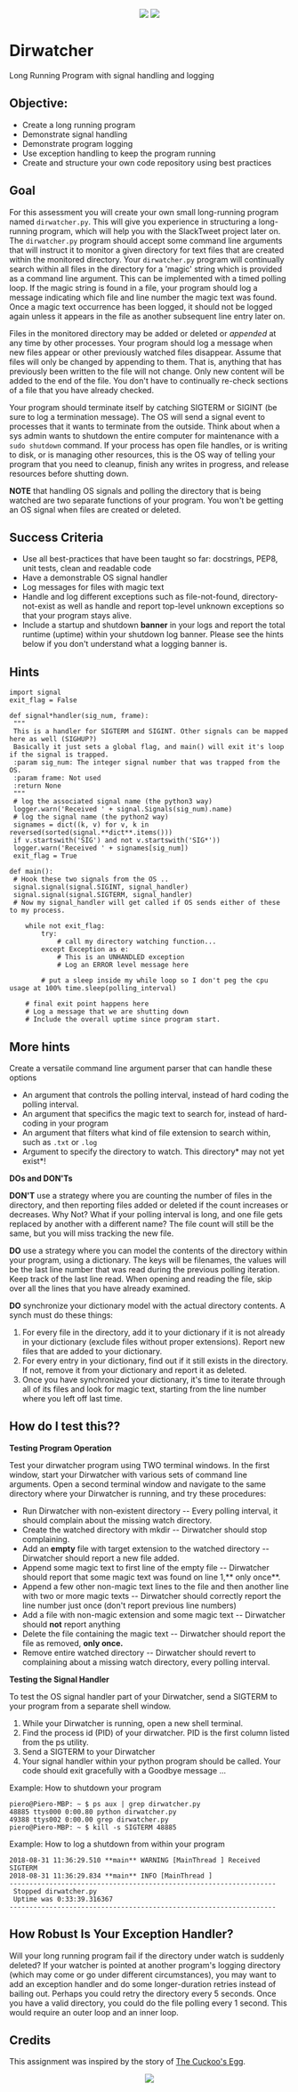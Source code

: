 <p align="center">
  <img src="https://mysite.du.edu/~jcalvert/railway/anim1.gif">
  <img src="http://www.dmainsurance.com/wp-content/uploads/2017/06/logging.jpg">
</p>

# Dirwatcher

Long Running Program with signal handling and logging

## Objective:

- Create a long running program
- Demonstrate signal handling
- Demonstrate program logging
- Use exception handling to keep the program running
- Create and structure your own code repository using best practices

## Goal

For this assessment you will create your own small long-running program named `dirwatcher.py`. This will give you experience in structuring a long-running program, which will help you with the SlackTweet project later on. The `dirwatcher.py` program should accept some command line arguments that will instruct it to monitor a given directory for text files that are created within the monitored directory. Your `dirwatcher.py` program will continually search within all files in the directory for a 'magic' string which is provided as a command line argument. This can be implemented with a timed polling loop. If the magic string is found in a file, your program should log a message indicating which file and line number the magic text was found. Once a magic text occurrence has been logged, it should not be logged again unless it appears in the file as another subsequent line entry later on.

Files in the monitored directory may be added or deleted or *appended* at any time by other processes. Your program should log a message when new files appear or other previously watched files disappear. Assume that files will only be changed by appending to them. That is, anything that has previously been written to the file will not change. Only new content will be added to the end of the file. You don't have to continually re-check sections of a file that you have already checked.

Your program should terminate itself by catching SIGTERM or SIGINT (be sure to log a termination message). The OS will send a signal event to processes that it wants to terminate from the outside. Think about when a sys admin wants to shutdown the entire computer for maintenance with a `sudo shutdown` command. If your process has open file handles, or is writing to disk, or is managing other resources, this is the OS way of telling your program that you need to cleanup, finish any writes in progress, and release resources before shutting down.

**NOTE** that handling OS signals and polling the directory that is being watched are two separate functions of your program. You won't be getting an OS signal when files are created or deleted.

## Success Criteria

- Use all best-practices that have been taught so far: docstrings, PEP8, unit tests, clean and readable code
- Have a demonstrable OS signal handler
- Log messages for files with magic text
- Handle and log different exceptions such as file-not-found, directory-not-exist as well as handle and report top-level unknown exceptions so that your program stays alive.
- Include a startup and shutdown **banner** in your logs and report the total runtime (uptime) within your shutdown log banner. Please see the hints below if you don't understand what a logging banner is.

## Hints

```
import signal
exit_flag = False
```

```
def signal*handler(sig_num, frame):
 """
 This is a handler for SIGTERM and SIGINT. Other signals can be mapped here as well (SIGHUP?)
 Basically it just sets a global flag, and main() will exit it's loop if the signal is trapped.
 :param sig_num: The integer signal number that was trapped from the OS.
 :param frame: Not used
 :return None
 """
 # log the associated signal name (the python3 way)
 logger.warn('Received ' + signal.Signals(sig_num).name)
 # log the signal name (the python2 way)
 signames = dict((k, v) for v, k in reversed(sorted(signal.**dict**.items()))
 if v.startswith('SIG') and not v.startswith('SIG*'))
 logger.warn('Received ' + signames[sig_num])
 exit_flag = True

def main():
 # Hook these two signals from the OS ..
 signal.signal(signal.SIGINT, signal_handler)
 signal.signal(signal.SIGTERM, signal_handler)
 # Now my signal_handler will get called if OS sends either of these to my process.

    while not exit_flag:
        try:
            # call my directory watching function...
        except Exception as e:
            # This is an UNHANDLED exception
            # Log an ERROR level message here

        # put a sleep inside my while loop so I don't peg the cpu usage at 100% time.sleep(polling_interval)

    # final exit point happens here
    # Log a message that we are shutting down
    # Include the overall uptime since program start.
```

## More hints

Create a versatile command line argument parser that can handle these options

- An argument that controls the polling interval, instead of hard coding the polling interval.
- An argument that specifics the magic text to search for, instead of hard-coding in your program
- An argument that filters what kind of file extension to search within, such as `.txt` or `.log`
- Argument to specify the directory to watch. This directory* may not yet exist*!

**DOs and DON'Ts**

**DON'T** use a strategy where you are counting the number of files in the directory, and then reporting files added or deleted if the count increases or decreases. Why Not? What if your polling interval is long, and one file gets replaced by another with a different name? The file count will still be the same, but you will miss tracking the new file.

**DO** use a strategy where you can model the contents of the directory within your program, using a dictionary. The keys will be filenames, the values will be the last line number that was read during the previous polling iteration. Keep track of the last line read. When opening and reading the file, skip over all the lines that you have already examined.

**DO** synchronize your dictionary model with the actual directory contents. A synch must do these things:

1. For every file in the directory, add it to your dictionary if it is not already in your dictionary (exclude files without proper extensions). Report new files that are added to your dictionary.
2. For every entry in your dictionary, find out if it still exists in the directory. If not, remove it from your dictionary and report it as deleted.
3. Once you have synchronized your dictionary, it's time to iterate through all of its files and look for magic text, starting from the line number where you left off last time.

## How do I test this??

**Testing Program Operation**

Test your dirwatcher program using TWO terminal windows. In the first window, start your Dirwatcher with various sets of command line arguments. Open a second terminal window and navigate to the same directory where your Dirwatcher is running, and try these procedures:

- Run Dirwatcher with non-existent directory -- Every polling interval, it should complain about the missing watch directory.
- Create the watched directory with mkdir -- Dirwatcher should stop complaining.
- Add an **empty** file with target extension to the watched directory -- Dirwatcher should report a new file added.
- Append some magic text to first line of the empty file -- Dirwatcher should report that some magic text was found on line 1,** only once**.
- Append a few other non-magic text lines to the file and then another line with two or more magic texts -- Dirwatcher should correctly report the line number just once (don't report previous line numbers)
- Add a file with non-magic extension and some magic text -- Dirwatcher should **not** report anything
- Delete the file containing the magic text -- Dirwatcher should report the file as removed, **only once.**
- Remove entire watched directory -- Dirwatcher should revert to complaining about a missing watch directory, every polling interval.

**Testing the Signal Handler**

To test the OS signal handler part of your Dirwatcher, send a SIGTERM to your program from a separate shell window.

1.  While your Dirwatcher is running, open a new shell terminal.
2.  Find the process id (PID) of your dirwatcher. PID is the first column listed from the ps utility.
3.  Send a SIGTERM to your Dirwatcher
4.  Your signal handler within your python program should be called. Your code should exit gracefully with a Goodbye message ...

Example: How to shutdown your program

```
piero@Piero-MBP: ~ $ ps aux | grep dirwatcher.py
48885 ttys000 0:00.80 python dirwatcher.py
49388 ttys002 0:00.00 grep dirwatcher.py
piero@Piero-MBP: ~ $ kill -s SIGTERM 48885
```

Example: How to log a shutdown from within your program

```
2018-08-31 11:36:29.510 **main** WARNING [MainThread ] Received SIGTERM
2018-08-31 11:36:29.834 **main** INFO [MainThread ]
-------------------------------------------------------------------
 Stopped dirwatcher.py
 Uptime was 0:33:39.316367
-------------------------------------------------------------------
```

## How Robust Is Your Exception Handler?

Will your long running program fail if the directory under watch is suddenly deleted? If your watcher is pointed at another program's logging directory (which may come or go under different circumstances), you may want to add an exception handler and do some longer-duration retries instead of bailing out. Perhaps you could retry the directory every 5 seconds. Once you have a valid directory, you could do the file polling every 1 second. This would require an outer loop and an inner loop.

## Credits

This assignment was inspired by the story of [The Cuckoo's Egg](https://en.wikipedia.org/wiki/The_Cuckoo%27s_Egg).

<p align="center">
  <img src=logo.jpg/>
</p>
